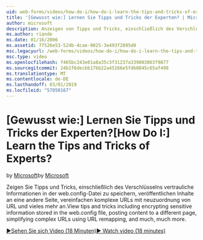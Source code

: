```yaml
---
uid: web-forms/videos/how-do-i/how-do-i-learn-the-tips-and-tricks-of-experts
title: '[Gewusst wie:] Lernen Sie Tipps und Tricks der Experten? | Microsoft-Dokumentation'
author: microsoft
description: Anzeigen von Tipps und Tricks, einschließlich des Verschlüsselns vertrauliche Informationen in der web.config-Datei zu speichern, veröffentlichen Inhalte an eine andere Seite, vereinfachen komplexe URLs...
ms.author: riande
ms.date: 01/16/2006
ms.assetid: 77526e53-524b-4cae-9025-3e493f2895d0
msc.legacyurl: /web-forms/videos/how-do-i/how-do-i-learn-the-tips-and-tricks-of-experts
msc.type: video
ms.openlocfilehash: f465bc243e01a8a35c3f31237a339803063f9877
ms.sourcegitcommit: 24b1f6decbb17bb22a45166e5fdb0845c65af498
ms.translationtype: MT
ms.contentlocale: de-DE
ms.lasthandoff: 03/01/2019
ms.locfileid: "57050167"
---
```

<a name="how-do-i-learn-the-tips-and-tricks-of-experts"></a><span data-ttu-id="fb9fc-104">[Gewusst wie:] Lernen Sie Tipps und Tricks der Experten?</span><span class="sxs-lookup"><span data-stu-id="fb9fc-104">[How Do I:] Learn the Tips and Tricks of Experts?</span></span>
====================
<span data-ttu-id="fb9fc-105">by [Microsoft](https://github.com/microsoft)</span><span class="sxs-lookup"><span data-stu-id="fb9fc-105">by [Microsoft](https://github.com/microsoft)</span></span>

<span data-ttu-id="fb9fc-106">Zeigen Sie Tipps und Tricks, einschließlich des Verschlüsselns vertrauliche Informationen in der web.config-Datei zu speichern, veröffentlichen Inhalte an eine andere Seite, vereinfachen komplexe URLs mit neuzuordnung von URL und vieles mehr an.</span><span class="sxs-lookup"><span data-stu-id="fb9fc-106">View tips and tricks including encrypting sensitive information stored in the web.config file, posting content to a different page, simplifying complex URLs using URL remapping, and much, much more.</span></span>

[<span data-ttu-id="fb9fc-107">&#9654;Sehen Sie sich Video (18 Minuten)</span><span class="sxs-lookup"><span data-stu-id="fb9fc-107">&#9654; Watch video (18 minutes)</span></span>](https://channel9.msdn.com/Blogs/ASP-NET-Site-Videos/how-do-i-learn-the-tips-and-tricks-of-experts)
